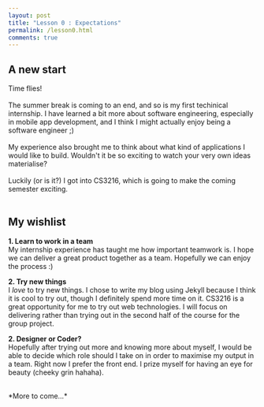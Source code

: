 ```yaml
---
layout: post
title: "Lesson 0 : Expectations"
permalink: /lesson0.html
comments: true
---
```


A new start
-----------

Time flies! <br><br>
The summer break is coming to an end, and so is my first techinical internship. I have learned a bit more about software engineering, especially in mobile app development, and I think I might actually enjoy being a software engineer ;) <br><br>
My experience also brought me to think about what kind of applications I would like to build. Wouldn't it be so exciting to watch your very own ideas materialise? <br><br>
Luckily (or is it?) I got into CS3216, which is going to make the coming semester exciting.<br><br>


My wishlist
-----------

**1. Learn to work in a team** <br>
My internship experience has taught me how important teamwork is. I hope we can deliver a great product together as a team. Hopefully we can enjoy the process :)

**2. Try new things** <br>
I *love* to try new things. I chose to write my blog using Jekyll because I think it is cool to try out, though I definitely spend more time on it. CS3216 is a great opportunity for me to try out web technologies. I will focus on delivering rather than trying out in the second half of the course for the group project.

**2. Designer or Coder?** <br>
Hopefully after trying out more and knowing more about myself, I would be able to decide which role should I take on in order to maximise my output in a team. Right now I prefer the front end. I prize myself for having an eye for beauty (cheeky grin hahaha).

<br>
*More to come...*